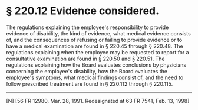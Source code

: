 # § 220.12   Evidence considered.

The regulations explaining the employee's responsibility to provide evidence of disability, the kind of evidence, what medical evidence consists of, and the consequences of refusing or failing to provide evidence or to have a medical examination are found in § 220.45 through § 220.48. The regulations explaining when the employee may be requested to report for a consultative examination are found in § 220.50 and § 220.51. The regulations explaining how the Board evaluates conclusions by physicians concerning the employee's disability, how the Board evaluates the employee's symptoms, what medical findings consist of, and the need to follow prescribed treatment are found in § 220.112 through § 220.115.



---

[N] [56 FR 12980, Mar. 28, 1991. Redesignated at 63 FR 7541, Feb. 13, 1998]




